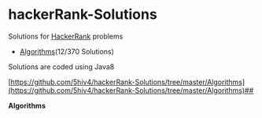 # hackerRank-Solutions
Solutions for [HackerRank](https://www.hackerrank.com/) problems

- [Algorithms](https://github.com/5hiv4/hackerRank-Solutions/tree/master/Algorithms)(12/370 Solutions)

Solutions are coded using Java8

[https://github.com/5hiv4/hackerRank-Solutions/tree/master/Algorithms](https://github.com/5hiv4/hackerRank-Solutions/tree/master/Algorithms)##

**Algorithms**

